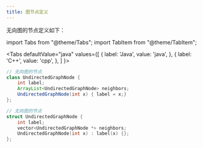 ```yaml
---
title: 图节点定义
---
```


无向图的节点定义如下：

import Tabs from "@theme/Tabs";
import TabItem from "@theme/TabItem";

<Tabs
defaultValue="java"
values={[
{ label: 'Java', value: 'java', },
{ label: 'C++', value: 'cpp', },
]
}>
<TabItem value="java">

```java
// 无向图的节点
class UndirectedGraphNode {
    int label;
    ArrayList<UndirectedGraphNode> neighbors;
    UndirectedGraphNode(int x) { label = x;}
};
```

</TabItem>
<TabItem value="cpp">

```cpp
// 无向图的节点
struct UndirectedGraphNode {
    int label;
    vector<UndirectedGraphNode *> neighbors;
    UndirectedGraphNode(int x) : label(x) {};
};
```

</TabItem>
</Tabs>
